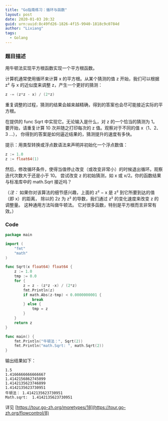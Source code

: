 ```yaml
---
title: "Go指南练习：循环与函数"
layout: post
date: 2020-01-03 20:32
guid: urn:uuid:8c49fd26-1826-4f15-9940-1818c9c0784d
author: "Lixiang"
tags:
  - Golang
---
```

### 题目描述
用牛顿法实现平方根函数实现一个平方根函数。

计算机通常使用循环来计算 x 的平方根。从某个猜测的值 z 开始，我们可以根据 z² 与 x 的近似度来调整 z，产生一个更好的猜测：

```go
z -= (z*z - x) / (2*z)
```

重复调整的过程，猜测的结果会越来越精确，得到的答案也会尽可能接近实际的平方根。

在提供的 func Sqrt 中实现它。无论输入是什么，对 z 的一个恰当的猜测为 1。 要开始，请重复计算 10 次并随之打印每次的 z 值。观察对于不同的值 x（1、2、3 ...）， 你得到的答案是如何逼近结果的，猜测提升的速度有多快。

提示：用类型转换或浮点数语法来声明并初始化一个浮点数值：

```go
z := 1.0
z := float64(1)
```

然后，修改循环条件，使得当值停止改变（或改变非常小）的时候退出循环。观察迭代次数大于还是小于 10。 尝试改变 z 的初始猜测，如 x 或 x/2。你的函数结果与标准库中的 math.Sqrt 接近吗？

（*注：* 如果你对该算法的细节感兴趣，上面的 z² − x 是 z² 到它所要到达的值（即 x）的距离， 除以的 2z 为 z² 的导数，我们通过 z² 的变化速度来改变 z 的调整量。 这种通用方法叫做牛顿法。 它对很多函数，特别是平方根而言非常有效。）

### Code

```go
package main

import (
	"fmt"
	"math"
)

func Sqrt(x float64) float64 {
	z := 1.0
	tmp := 0.0
	for {
		z = z - (z*z -x) / (2*z)
		fmt.Println(z)
		if math.Abs(z-tmp) < 0.0000000001 {
			break
		} else {
			tmp = z
		}
	}
	return z
}

func main() {
	fmt.Println("牛顿法：", Sqrt(2))
	fmt.Println("math.Sqrt: ", math.Sqrt(2))
}
```

输出结果如下：

```shell
1.5
1.4166666666666667
1.4142156862745099
1.4142135623746899
1.4142135623730951
牛顿法： 1.4142135623730951
Math.sqrt:  1.4142135623730951
```

详见 [https://tour.go-zh.org/moretypes/18](https://tour.go-zh.org/flowcontrol/8)
